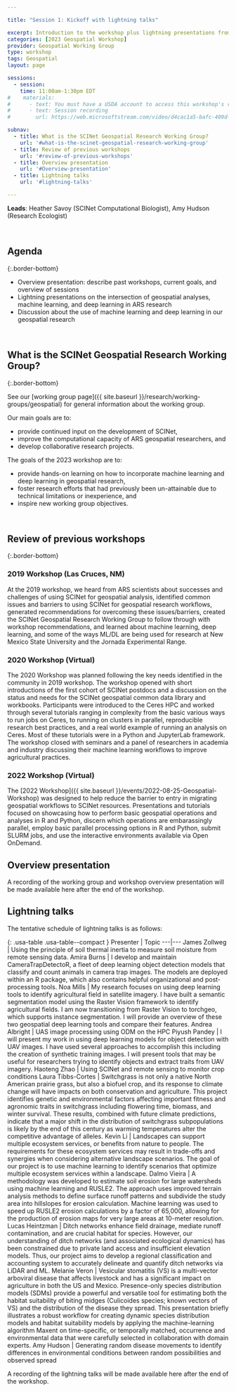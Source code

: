 ```yaml
---

title: "Session 1: Kickoff with lightning talks"

excerpt: Introduction to the workshop plus lightning presentations from ARS researchers and SCINet Fellows on their research
categories: [2023 Geospatial Workshop]  
provider: Geospatial Working Group
type: workshop
tags: Geospatial
layout: page

sessions:
  - session: 
    time: 11:00am-1:30pm EDT
#    materials: 
#      - text: You must have a USDA account to access this workshop's recordings.
#      - text: Session recording
#        url: https://web.microsoftstream.com/video/d4cac1a5-bafc-409d-b8fd-fd7127a262a8

subnav:
  - title: What is the SCINet Geospatial Research Working Group?
    url: '#what-is-the-scinet-geospatial-research-working-group'
  - title: Review of previous workshops
    url: '#review-of-previous-workshops'
  - title: Overview presentation
    url: '#Overview-presentation'
  - title: Lightning talks
    url: '#lightning-talks'

---
```


**Leads**: Heather Savoy (SCINet Computational Biologist), Amy Hudson (Research Ecologist)

<br>

## Agenda
{:.border-bottom}

* Overview presentation: describe past workshops, current goals, and overview of sessions
* Lightning presentations on the intersection of geospatial analyses, machine learning, and deep learning in ARS research
* Discussion about the use of machine learning and deep learning in our geospatial research



<br>

## What is the SCINet Geospatial Research Working Group?
{:.border-bottom}

See our [working group page]({{ site.baseurl }}/research/working-groups/geospatial) for general information about the working group. 

Our main goals are to:
* provide continued input on the development of SCINet,
* improve the computational capacity of ARS geospatial researchers, and
* develop collaborative research projects.

The goals of the 2023 workshop are to:
* provide hands-on learning on how to incorporate machine learning and deep learning in geospatial research,
* foster research efforts that had previously been un-attainable due to technical limitations or inexperience, and
* inspire new working group objectives.

<br>

## Review of previous workshops
{:.border-bottom}

### 2019 Workshop (Las Cruces, NM)

At the 2019 workshop, we heard from ARS scientists about successes and challenges of using SCINet for geospatial analysis, identified common issues and barriers to using SCINet for geospatial research workflows, generated recommendations for overcoming these issues/barriers, created the SCINet Geospatial Research Working Group to follow through with workshop recommendations, and learned about machine learning, deep learning, and some of the ways ML/DL are being used for research at New Mexico State University and the Jornada Experimental Range.

### 2020 Workshop (Virtual)

The 2020 Workshop was planned following the key needs identified in the community in 2019 workshop. The workshop opened with short introductions of the first cohort of SCINet postdocs and a discussion on the status and needs for the SCINet geospatial common data library and workbooks. Participants were introduced to the Ceres HPC and worked through several tutorials ranging in complexity from the basic various ways to run jobs on Ceres, to running on clusters in parallel, reproducible research best practices, and a real world example of running an analysis on Ceres. Most of these tutorials were in a Python and JupyterLab framework. The workshop closed with seminars and a panel of researchers in academia and industry discussing their machine learning workflows to improve agricultural practices.

### 2022 Workshop (Virtual)

The [2022 Workshop]({{ site.baseurl }}/events/2022-08-25-Geospatial-Workshop) was designed to help reduce the barrier to entry in migrating geospatial workflows to SCINet resources. Presentations and tutorials focused on showcasing how to perform basic geospatial operations and analyses in R and Python, discern which operations are embarassingly parallel, employ basic parallel processing options in R and Python, submit SLURM jobs, and use the interactive environments available via Open OnDemand. 

## Overview presentation
A recording of the working group and workshop overview presentation will be made available here after the end of the workshop. 

## Lightning talks

The tentative schedule of lightning talks is as follows:

{: .usa-table .usa-table--compact }
Presenter | Topic
---|---
James Zollweg | Using the principle of soil thermal inertia to measure soil moisture from remote sensing data.
Amira Burns | I develop and maintain CameraTrapDetectoR, a fleet of deep learning object detection models that classify and count animals in camera trap images. The models are deployed within an R package, which also contains helpful organizational and post-processing tools.
Noa Mills | My research focuses on using deep learning tools to identify agricultural field in satellite imagery. I have built a semantic segmentation model using the Raster Vision framework to identify agricultural fields. I am now transitioning from Raster Vision to torchgeo, which supports instance segmentation. I will provide an overview of these two geospatial deep learning tools and compare their features.
Andrea Albright | UAS image processing using ODM on the HPC
Piyush Pandey | I will present my work in using deep learning models for object detection with UAV images. I have used several approaches to accomplish this including the creation of synthetic training images. I will present tools that may be useful for researchers trying to identify objects and extract traits from UAV imagery.
Haoteng Zhao | Using SCINet and remote sensing to monitor crop conditions
Laura Tibbs-Cortes | Switchgrass is not only a native North American prairie grass, but also a biofuel crop, and its response to climate change will have impacts on both conservation and agriculture. This project identifies genetic and environmental factors affecting important fitness and agronomic traits in switchgrass including flowering time, biomass, and winter survival. These results, combined with future climate predictions, indicate that a major shift in the distribution of switchgrass subpopulations is likely by the end of this century as warming temperatures alter the competitive advantage of alleles.
Kevin Li | Landscapes can support multiple ecosystem services, or benefits from nature to people. The requirements for these ecosystem services may result in trade-offs and synergies when considering alternative landscape scenarios. The goal of our project is to use machine learning to identify scenarios that optimize multiple ecosystem services within a landscape.
Dalmo Vieira | A methodology was developed to estimate soil erosion for large watersheds using machine learning and RUSLE2.  The approach uses improved terrain analysis methods to define surface runoff patterns and subdivide the study area into hillslopes for erosion calculation.  Machine learning was used to speed up RUSLE2 erosion calculations by a factor of 65,000, allowing for the production of erosion maps for very large areas at 10-meter resolution.
Lucas Heintzman | Ditch networks enhance field drainage, mediate runoff contamination, and are crucial habitat for species. However, our understanding of ditch networks (and associated ecological dynamics) has been constrained due to private land access and insufficient elevation models. Thus, our project aims to develop a regional classification and accounting system to accurately delineate and quantify ditch networks via LiDAR and ML.
Melanie Veron | Vesicular stomatitis (VS) is a multi-vector arboviral disease that affects livestock and has a significant impact on agriculture in both the US and Mexico. Presence-only species distribution models (SDMs) provide a powerful and versatile tool for estimating both the habitat suitability of biting midges (Culicoides species; known vectors of VS) and the distribution of the disease they spread. This presentation briefly illustrates a robust workflow for creating dynamic species distribution models and habitat suitability models by applying the machine-learning algorithm Maxent on time-specific, or temporally matched, occurrence and environmental data that were carefully selected in collaboration with domain experts.
Amy Hudson | Generating random disease movements to identify differences in environmental conditions between random possibilities and observed spread

A recording of the lightning talks will be made available here after the end of the workshop. 


<br>
